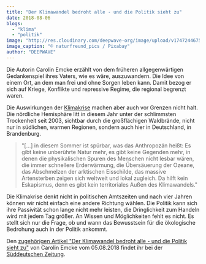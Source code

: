 ```yaml
---
title: "Der Klimawandel bedroht alle - und die Politik sieht zu"
date: 2018-08-06
blogs: 
  - "klima"
  - "politik"
image: "http://res.cloudinary.com/deepwave-org/image/upload/v1747244675/deepwave.org/desert-4376898_1920.jpg"
image_caption: "© naturfreund_pics / Pixabay"
author: "DEEPWAVE"
---
```


Die Autorin Carolin Emcke erzählt von dem früheren allgegenwärtigen Gedankenspiel ihres Vaters, wie es wäre, auszuwandern. Die Idee von einem Ort, an dem man frei und ohne Sorgen leben kann. Damit bezog er sich auf Kriege, Konflikte und repressive Regime, die regional begrenzt waren.

Die Auswirkungen der [Klimakrise](https://www.deepwave.org/die-ozeane/klimawandel/) machen aber auch vor Grenzen nicht halt. Die nördliche Hemisphäre litt in diesem Jahr unter der schlimmsten Trockenheit seit 2003, sichtbar durch die großflächigen Waldbrände, nicht nur in südlichen, warmen Regionen, sondern auch hier in Deutschland, in Brandenburg.

> "\[…\] in diesem Sommer ist spürbar, was das Anthropozän heißt: Es gibt keine unberührte Natur mehr, es gibt keine Gegenden mehr, in denen die physikalischen Spuren des Menschen nicht lesbar wären, die immer schnellere Erderwärmung, die Übersäuerung der Ozeane, das Abschmelzen der arktischen Eisschilde, das massive Artensterben zeigen sich weltweit und lokal zugleich. Da hilft kein Eskapismus, denn es gibt kein territoriales Außen des Klimawandels."

Die Klimakrise denkt nicht in politischen Amtszeiten und nach vier Jahren können wir nicht einfach eine andere Richtung wählen. Die Politik kann sich ihre Passivität schon lange nicht mehr leisten, die Dringlichkeit zum Handeln wird mit jedem Tag größer. An Wissen und Möglichkeiten fehlt es nicht. Es stellt sich nur die Frage, ob und wann das Bewusstsein für die ökologische Bedrohung auch in der Politik ankommt.

Den [zugehörigen Artikel "Der Klimawandel bedroht alle - und die Politik sieht zu"](https://www.sueddeutsche.de/politik/umweltpolitik-der-klimawandel-bedroht-alle-und-die-politik-sieht-zu-1.4080836) von Carolin Emcke vom 05.08.2018 findet ihr bei der [Süddeutschen Zeitung](https://www.sueddeutsche.de/).

